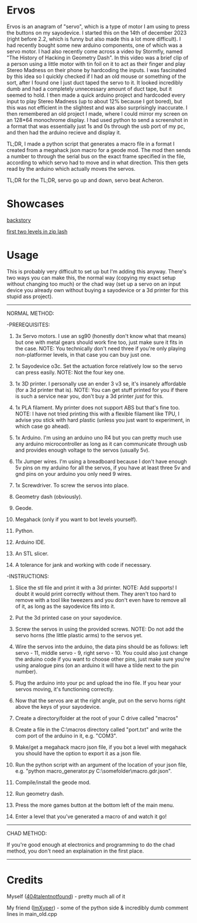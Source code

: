 # Ervos
Ervos is an anagram of "servo", which is a type of motor I am using to press the buttons on my sayodevice.
I started this on the 14th of december 2023 (right before 2.2, which is funny but also made this a lot more difficult). I had recently bought some new arduino components, one of which was a servo motor. I had also recently come across a video by Stormfly, named "The History of Hacking in Geometry Dash". In this video was a brief clip of a person using a little motor with tin foil on it to act as their finger and play Stereo Madness on their phone by hardcoding the inputs. I was fascinated by this idea so I quickly checked if I had an old mouse or something of the sort, after I found one I just duct taped the servo to it. It looked incredibly dumb and had a completely unnecessary amount of duct tape, but it seemed to hold. I then made a quick arduino project and hardcoded every input to play Stereo Madness (up to about 12% because I got bored), but this was not efficient in the slightest and was also surprisingly inaccurate. I then remembered an old project I made, where I could mirror my screen on an 128*64 monochrome display. I had used python to send a screenshot in a format that was essentially just 1s and 0s through the usb port of my pc, and then had the arduino recieve and display it.

TL;DR, I made a python script that generates a macro file in a format I created from a megahack json macro for a geode mod. The mod then sends a number to through the serial bus on the exact frame specified in the file, according to which servo had to move and in what direction. This then gets read by the arduino which actually moves the servos.

TL;DR for the TL;DR, servo go up and down, servo beat Acheron.

# Showcases
[backstory](https://www.youtube.com/watch?v=pu1iKGEJ004)

[first two levels in zip lash](https://www.youtube.com/watch?v=4Cht7uo_oFA)

# Usage
This is probably very difficult to set up but I'm adding this anyway.
There's two ways you can make this, the normal way (copying my exact setup without changing too much) or the chad way (set up a servo on an input device you already own without buying a sayodevice or a 3d printer for this stupid ass project).

---
NORMAL METHOD:

-PREREQUISITES:

1. 3x Servo motors. I use an sg90 (honestly don't know what that means) but one with metal gears should work fine too, just make sure it fits in the case. NOTE: You technically don't need three if you're only playing non-platformer levels, in that case you can buy just one.

2. 1x Sayodevice o3c. Set the actuation force relatively low so the servo can press easily. NOTE: Not the four key one.  

3. 1x 3D printer. I personally use an ender 3 v3 se, it's insanely affordable (for a 3d printer that is). NOTE: You can get stuff printed for you if there is such a service near you, don't buy a 3d printer *just* for this.
 
4. 1x PLA filament. My printer does not support ABS but that's fine too. NOTE: I have not tried printing this with a flexible filament like TPU, I advise you stick with hard plastic (unless you just want to experiment, in which case go ahead).

5. 1x Arduino. I'm using an arduino uno R4 but you can pretty much use any arduino microcontroller as long as it can communicate through usb and provides enough voltage to the servos (usually 5v).

6. 11x Jumper wires. I'm using a breadboard because I don't have enough 5v pins on my arduino for all the servos, if you have at least three 5v and gnd pins on your arduino you only need 9 wires.

7. 1x Screwdriver. To screw the servos into place.

8. Geometry dash (obviously).

9. Geode.

10. Megahack (only if you want to bot levels yourself).

11. Python.

12. Arduino IDE.

13. An STL slicer.

14. A tolerance for jank and working with code if necessary.

-INSTRUCTIONS:

1. Slice the stl file and print it with a 3d printer. NOTE: Add supports! I doubt it would print correctly without them. They aren't too hard to remove with a tool like tweezers and you don't even have to remove all of it, as long as the sayodevice fits into it.

2. Put the 3d printed case on your sayodevice.

3. Screw the servos in using the provided screws. NOTE: Do not add the servo horns (the little plastic arms) to the servos yet.

4. Wire the servos into the arduino, the data pins should be as follows: left servo - 11, middle servo - 9, right servo - 10. You could also just change the arduino code if you want to choose other pins, just make sure you're using analogue pins (on an arduino it will have a tilde next to the pin number).

5. Plug the arduino into your pc and upload the ino file. If you hear your servos moving, it's functioning correctly.

6. Now that the servos are at the right angle, put on the servo horns right above the keys of your sayodevice.

7. Create a directory/folder at the root of your C drive called "macros"

8. Create a file in the C:\\macros directory called "port.txt" and write the com port of the arduino in it, e.g. "COM3".

9. Make/get a megahack macro json file, if you bot a level with megahack you should have the option to export it as a json file.

10. Run the python script with an argument of the location of your json file, e.g. "python macro_generator.py C:\\somefolder\\macro.gdr.json".

11. Compile/install the geode mod.

12. Run geometry dash.

13. Press the more games button at the bottom left of the main menu.

14. Enter a level that you've generated a macro of and watch it go!
 ---
 CHAD METHOD:

 If you're good enough at electronics and programming to do the chad method, you don't need an explaination in the first place.
 
 ---

# Credits
Myself ([404talentnotfound](https://github.com/404talentnotfound)) - pretty much all of it

My friend ([ImXyper](https://github.com/ImXyper)) - some of the python side & incredibly dumb comment lines in main_old.cpp
